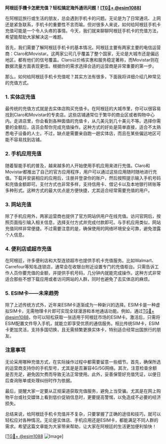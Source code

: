**阿根廷手機卡怎麽充值？轻松搞定海外通讯问题！[[TG💪+ @esim1088](https://t.me/s/esim1088)]**

在阿根廷旅行或生活的朋友，总会遇到手机卡的问题。无论是为了日常通讯、上网还是紧急联系，手机卡的重要性不言而喻。但对很多人来说，如何给阿根廷手机卡充值可能是一个令人头疼的事情。今天，我们就来聊聊阿根廷手机卡的充值方法，希望能帮助大家解决这一难题。

首先，我们需要了解阿根廷手机卡的基本情况。阿根廷主要有两家主要的电信运营商：Claro和Movistar。这两家公司几乎覆盖了整个国家，无论是大城市还是偏远地区，都有他们的信号覆盖。Claro以价格实惠和服务稳定著称，而Movistar则在数据流量方面表现更佳。根据你的需求选择合适的运营商是非常重要的第一步。

那么，如何给阿根廷手机卡充值呢？其实方法有很多，下面我将详细介绍几种常见的充值方式。

### 1. 实体店充值

最传统的充值方式就是去实体店购买充值卡。在阿根廷的大城市里，你可以很容易找到Claro和Movistar的专卖店。这些店铺通常位于繁华的商业区或者购物中心内。走进店里，你会看到各种面值的充值卡，从几美元到几十美元不等。选择你需要的金额后，店员会帮你完成充值操作。这种方式的好处是简单直接，适合不太熟悉电子设备的人士。不过，缺点是需要亲自跑一趟实体店，而且在某些偏远地区可能不容易找到店铺。

### 2. 手机应用充值

随着智能手机的普及，越来越多的人开始使用手机应用来进行充值。Claro和Movistar都推出了自己的官方应用程序，用户可以通过这些应用随时随地进行充值。下载并安装相应的应用后，注册并登录你的账户，然后按照提示输入手机号码和充值金额即可。支付方式也非常多样，支持信用卡、借记卡以及本地银行转账等多种形式。这种方式的最大优点是方便快捷，尤其适合经常需要充值的用户。

### 3. 网站充值

除了手机应用外，两家运营商也提供了官方网站供用户在线充值。访问官网后，按照页面指引输入相关信息，选择支付方式并完成付款即可。与手机应用类似，网站充值同样非常便捷。不过需要注意的是，确保使用的网络环境安全可靠，避免泄露个人信息。

### 4. 便利店或超市充值

在阿根廷，许多便利店和大型连锁超市也提供手机卡充值服务。比如Walmart、Carrefour等知名连锁店，通常会在收银台附近设置专门的充值柜台。只需告诉工作人员你要充值的金额，并提供手机号码，几分钟内就能完成操作。这种方式非常适合那些不想下载应用或者访问网站的人群，同时也避免了去实体店的麻烦。

### 5. ESIM卡——未来趋势

除了上述传统方式外，近年来ESIM卡逐渐成为一种新兴的选择。ESIM卡是一种虚拟SIM卡，无需物理卡片即可实现全球漫游和本地通话功能。例如，通过[TG💪+ @esim1088](https://t.me/s/esim1088)，你可以轻松获取一张适用于阿根廷市场的ESIM卡。激活后，只需将ESIM配置文件导入手机，就能立即享受优质的通信服务。相比传统SIM卡，ESIM卡更加灵活，支持多国切换，且无需频繁更换实体卡，特别适合经常出国旅行的朋友。

### 注意事项

无论采用哪种充值方式，在实际操作过程中都需要留意一些细节。首先，确保所选的运营商支持你的手机型号，尤其是是否兼容4G/5G网络。其次，注意检查余额是否充足，避免因欠费而导致无法正常使用。此外，妥善保管好充值凭证，以便日后查询账单或处理纠纷时作为依据。

最后，提醒大家一定要从正规渠道获取充值服务，避免上当受骗。尤其是在网上购物平台或社交媒体上看到低价促销信息时，更要提高警惕，以免造成不必要的经济损失。

总结来说，给阿根廷手机卡充值并不复杂，只要掌握了正确的途径和技巧，就可以轻松应对各种情况。无论是实体店、手机应用还是ESIM卡，都能满足不同人群的需求。希望这篇文章能为大家带来帮助，让大家在阿根廷的生活更加便利愉快！

[[TG💪+ @esim1088](https://t.me/s/esim1088) ![Image](https://i.postimg.cc/4NQfJmqS/Snipaste-2025-05-13-00-14-12.png)]